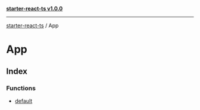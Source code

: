 [**starter-react-ts v1.0.0**](../README.md)

***

[starter-react-ts](../modules.md) / App

# App

## Index

### Functions

- [default](functions/default.md)
